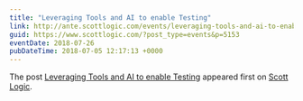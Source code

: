 ```yaml
---
title: "Leveraging Tools and AI to enable Testing"
link: http://ante.scottlogic.com/events/leveraging-tools-and-ai-to-enable-testing/
guid: https://www.scottlogic.com/?post_type=events&p=5153
eventDate: 2018-07-26
pubDateTime: 2018-07-05 12:17:13 +0000
---
```


<p>The post <a rel="nofollow" href="http://ante.scottlogic.com/events/leveraging-tools-and-ai-to-enable-testing/">Leveraging Tools and AI to enable Testing</a> appeared first on <a rel="nofollow" href="http://ante.scottlogic.com">Scott Logic</a>.</p>